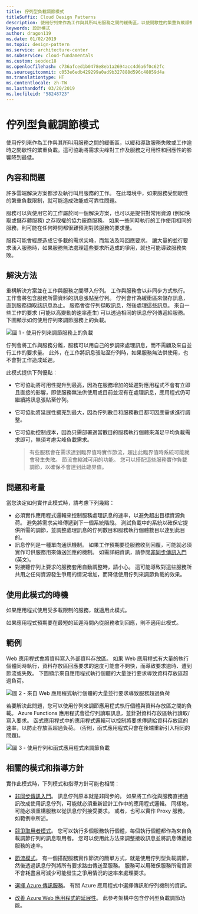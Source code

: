 ```yaml
---
title: 佇列型負載調節模式
titleSuffix: Cloud Design Patterns
description: 使用佇列來作為工作與其所叫用服務之間的緩衝區，以使間歇性的繁重負載順暢。
keywords: 設計模式
author: dragon119
ms.date: 01/02/2019
ms.topic: design-pattern
ms.service: architecture-center
ms.subservice: cloud-fundamentals
ms.custom: seodec18
ms.openlocfilehash: c736afced1b0478e8eb1a2694acc4d6a6f0c62fc
ms.sourcegitcommit: c053e6edb429299a0ad9b327888d596c48859d4a
ms.translationtype: HT
ms.contentlocale: zh-TW
ms.lasthandoff: 03/20/2019
ms.locfileid: "58248723"
---
```

# <a name="queue-based-load-leveling-pattern"></a>佇列型負載調節模式

使用佇列來作為工作與其所叫用服務之間的緩衝區，以緩和導致服務失敗或工作逾時之間歇性的繁重負載。這可協助將需求尖峰對工作及服務之可用性和回應性的影響降到最低。

## <a name="context-and-problem"></a>內容和問題

許多雲端解決方案都涉及執行叫用服務的工作。 在此環境中，如果服務受間歇性的繁重負載限制，就可能造成效能或可靠性問題。

服務可以與使用它的工作屬於同一個解決方案，也可以是提供對常用資源 (例如快取或儲存體服務) 之存取權的協力廠商服務。 如果一些同時執行的工作使用相同的服務，則可能在任何時間都很難預測對該服務的要求量。

服務可能會經歷造成它多載的需求尖峰，而無法及時回應要求。 讓大量的並行要求湧入服務時，如果服務無法處理這些要求所造成的爭用，就也可能導致服務失敗。

## <a name="solution"></a>解決方法

重構解決方案並在工作與服務之間導入佇列。 工作與服務會以非同步方式執行。 工作會將包含服務所需資料的訊息張貼至佇列。 佇列會作為緩衝區來儲存訊息，直到服務擷取該訊息為止。 服務會從佇列擷取訊息，然後處理這些訊息。 來自一些工作的要求 (可能以高變動的速率產生) 可以透過相同的訊息佇列傳遞給服務。 下圖顯示如何使用佇列來調節服務上的負載。

![圖 1 - 使用佇列來調節服務上的負載](./_images/queue-based-load-leveling-pattern.png)

佇列會將工作與服務分離，服務可以用自己的步調來處理訊息，而不需顧及來自並行工作的要求量。 此外，在工作將訊息張貼至佇列時，如果服務無法供使用，也不會對工作造成延遲。

此模式提供下列優點：

- 它可協助將可用性提升到最高，因為在服務增加的延遲對應用程式不會有立即且直接的影響，即使服務無法供使用或目前並沒有在處理訊息，應用程式仍可繼續將訊息張貼至佇列。
- 它可協助將延展性擴充到最大，因為佇列數目和服務數目都可因應需求進行調整。
- 它可協助控制成本，因為只需部署適當數目的服務執行個體來滿足平均負載需求即可，無須考慮尖峰負載需求。

    >  有些服務會在需求達到臨界值時實作節流，超出此臨界值時系統可能就會發生失敗。 節流會縮減可用的功能。 您可以搭配這些服務實作負載調節，以確保不會達到此臨界值。

## <a name="issues-and-considerations"></a>問題和考量

當您決定如何實作此模式時，請考慮下列幾點：

- 必須實作應用程式邏輯來控制服務處理訊息的速率，以避免超出目標資源負荷。 避免將需求尖峰傳遞到下一個系統階段。 測試負載中的系統以確保它提供所需的調節，並調整處理訊息的佇列數目和服務執行個體數目以達到此目的。
- 訊息佇列是一種單向通訊機制。 如果工作預期要從服務收到回覆，可能就必須實作可供服務用來傳送回應的機制。 如需詳細資訊，請參閱[非同步傳訊入門](https://msdn.microsoft.com/library/dn589781.aspx) \(英文\)。
- 對接聽佇列上要求的服務套用自動調整時，請小心。 這可能導致對這些服務所共用之任何資源發生爭用的情況增加，而降低使用佇列來調節負載的效果。

## <a name="when-to-use-this-pattern"></a>使用此模式的時機

如果應用程式使用受多載限制的服務，就適用此模式。

如果應用程式預期要在最短的延遲時間內從服務收到回應，則不適用此模式。

## <a name="example"></a>範例

Web 應用程式會將資料寫入外部資料存放區。 如果 Web 應用程式有大量的執行個體同時執行，資料存放區回應要求的速度可能會不夠快，而導致要求逾時、遭到節流或失敗。 下圖顯示來自應用程式執行個體的大量並行要求導致資料存放區超過負荷。

![圖 2 - 來自 Web 應用程式執行個體的大量並行要求導致服務超過負荷](./_images/queue-based-load-leveling-overwhelmed.png)

若要解決此問題，您可以使用佇列來調節應用程式執行個體與資料存放區之間的負載。 Azure Functions 應用程式會從佇列讀取訊息，並針對資料存放區執行讀取/寫入要求。 函式應用程式中的應用程式邏輯可以控制將要求傳遞給資料存放區的速率，以防止存放區超過負荷。 (否則，函式應用程式只會在後端重新引入相同的問題)。

![圖 3 - 使用佇列和函式應用程式來調節負載](./_images/queue-based-load-leveling-function.png)



## <a name="related-patterns-and-guidance"></a>相關的模式和指導方針

實作此模式時，下列模式和指導方針可能也相關：

- [非同步傳訊入門](https://msdn.microsoft.com/library/dn589781.aspx)。 訊息佇列原本就是非同步的。 如果將工作從與服務直接通訊改成使用訊息佇列，可能就必須重新設計工作中的應用程式邏輯。 同樣地，可能必須重構服務以從訊息佇列接受要求。 或者，也可以實作 Proxy 服務，如範例中所述。

- [競爭取用者模式](./competing-consumers.md)。 您可以執行多個服務執行個體，每個執行個體都作為來自負載調節佇列的訊息取用者。 您可以使用此方法來調整接收訊息並將訊息傳遞給服務的速率。

- [節流模式](./throttling.md)。 有一個搭配服務實作節流的簡單方式，就是使用佇列型負載調節，然後透過訊息佇列將所有要求路由傳送至服務。 服務可以用確保服務所需資源不會耗盡且可減少可能發生之爭用情況的速率來處理要求。

- [選擇 Azure 傳訊服務](/azure/event-grid/compare-messaging-services)。 有關 Azure 應用程式中選擇傳訊和佇列機制的資訊。

- [改善 Azure Web 應用程式的延展性](../reference-architectures/app-service-web-app/scalable-web-app.md)。 此參考架構中包含佇列型負載調節功能。
